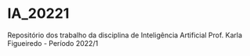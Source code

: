 # IA_20221
Repositório dos trabalho da disciplina de Inteligência Artificial Prof. Karla Figueiredo - Período 2022/1
